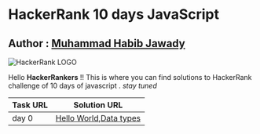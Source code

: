 # HackerRank 10 days JavaScript
## Author : [Muhammad Habib Jawady](https://www.facebook.com/hbibz2018)

![HackerRank LOGO](http://www.jeremykruer.com/content/images/2016/11/HackerRankLogo.jpg)

Hello **HackerRankers** !!
This is where you can find solutions to HackerRank challenge of 10 days of javascript .
_stay tuned_

Task URL | Solution URL
---------|-------------
day 0    |[Hello World](https://github.com/hbibz-journey/hackerrank-10-days-js/blob/master/day0-helloWorld.js),[Data types](https://github.com/hbibz-journey/hackerrank-10-days-js/blob/master/day0-dataTypes.js)
